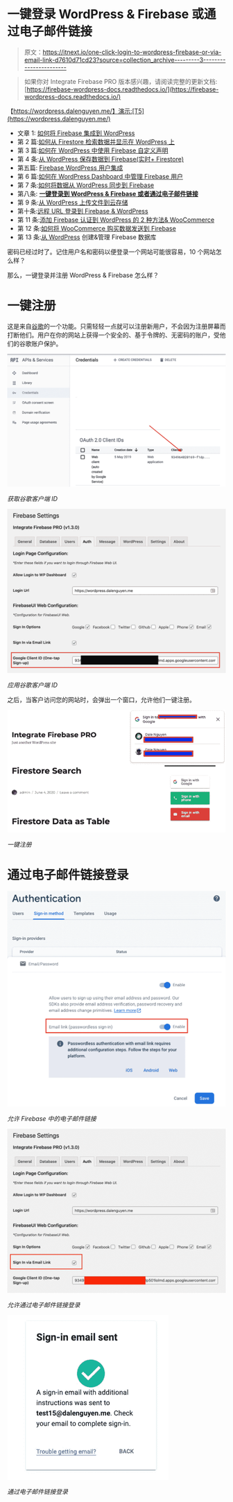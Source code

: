 # 一键登录 WordPress & Firebase 或通过电子邮件链接

> 原文：<https://itnext.io/one-click-login-to-wordpress-firebase-or-via-email-link-d7610d71cd23?source=collection_archive---------3----------------------->

> 如果你对 Integrate Firebase PRO 版本感兴趣，请阅读完整的更新文档:[https://firebase-wordpress-docs.readthedocs.io/](https://firebase-wordpress-docs.readthedocs.io/)

【https://wordpress.dalenguyen.me/】演示:[T5](https://wordpress.dalenguyen.me/)

*   文章 1: [如何将 Firebase 集成到 WordPress](/how-to-integrate-firebase-and-wordpress-b017ee274687)
*   第 2 篇:[如何从 Firestore 检索数据并显示在 WordPress 上](/how-to-retrieve-data-from-firestore-and-display-on-wordpress-8638854a762e)
*   第 3 篇:[如何在 WordPress 中使用 Firebase 自定义声明](https://medium.com/@dalenguyen/how-to-work-with-firebase-custom-claims-in-wordpress-aaf83965bd20?sk=85786e3739d42b18c3e2c7344bc5f436)
*   第 4 条:[从 WordPress 保存数据到 Firebase(实时+ Firestore)](/how-to-save-data-from-wordpress-to-firebase-realtime-firestore-2eda917d01fb)
*   第五篇: [Firebase WordPress 用户集成](/firebase-wordpress-user-integration-c18a28e41cbd)
*   第 6 篇:[如何在 WordPress Dashboard 中管理 Firebase 用户](/firebase-users-management-in-wordpress-dashboard-61b4a1ca066)
*   第 7 条:[如何将数据从 WordPress 同步到 Firebase](/sync-data-from-wordpress-to-firebase-d6e5860d3a06)
*   第八条: [**一键登录到 WordPress & Firebase 或者通过电子邮件链接**](https://medium.com/@dalenguyen/one-click-login-to-wordpress-firebase-or-via-email-link-d7610d71cd23)
*   第 9 条:[从 WordPress 上传文件到云存储](https://medium.com/@dalenguyen/upload-files-to-cloud-storage-from-wordpress-e8acc8ce70cd)
*   第十条:[远程 URL 登录到 Firebase & WordPress](/remote-url-login-to-firebase-wordpress-2027fad7c159)
*   第 11 条:[添加 Firebase 认证到 WordPress 的 2 种方法& WooCommerce](https://dalenguyen.medium.com/2-ways-to-add-firebase-authentication-to-wordpress-woocommerce-df500c3b104e)
*   第 12 条:[如何将 WooCommerce 购买数据发送到 Firebase](https://dalenguyen.medium.com/how-to-send-woocommerce-purchase-data-to-firebase-8c8b4c8cff39)
*   第 13 条:[从 WordPress](https://dalenguyen.medium.com/create-manage-firebase-database-from-wordpress-13347d8ffb2e) 创建&管理 Firebase 数据库

密码已经过时了。记住用户名和密码以便登录一个网站可能很容易，10 个网站怎么样？

那么，一键登录并注册 WordPress & Firebase 怎么样？

# 一键注册

这是来自[谷歌](https://developers.google.com/identity/one-tap/web/)的一个功能。只需轻轻一点就可以注册新用户，不会因为注册屏幕而打断他们。用户在你的网站上获得一个安全的、基于令牌的、无密码的账户，受他们的谷歌账户保护。

![](img/35c124858bad0d61b02529097ad1ffb4.png)

*获取谷歌客户端 ID*

![](img/43d50affb7ba2c2e29c8c33887254e1d.png)

*应用谷歌客户端 ID*

之后，当客户访问您的网站时，会弹出一个窗口，允许他们一键注册。

![](img/56c2fd2e9e2243a0a0b2d4db3d2bba42.png)

*一键注册*

# 通过电子邮件链接登录

![](img/483d83b314e72e706b9787d1eed8c260.png)

*允许 Firebase 中的电子邮件链接*

![](img/b96eba76994c55484b8a01a4dc77529b.png)

*允许通过电子邮件链接登录*

![](img/5aa3a8af58b571c727b68d793c0f7af8.png)

*通过电子邮件链接登录*